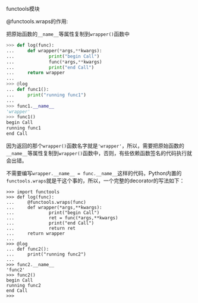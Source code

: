 

functools模块

@functools.wraps的作用:

​	把原始函数的`__name__`等属性复制到`wrapper()`函数中

[详情]: https://www.liaoxuefeng.com/wiki/0014316089557264a6b348958f449949df42a6d3a2e542c000/0014318435599930270c0381a3b44db991cd6d858064ac0000	"廖雪峰官网"



```python
>>> def log(func):
...     def wrapper(*args,**kwargs):
...             print("begin Call")
...             func(*args,**kwargs)
...             print("end Call")
...     return wrapper
... 
>>> @log
... def func1():
...     print("running func1")
... 
>>> func1.__name__
'wrapper'
>>> func1()
begin Call
running func1
end Call

```

因为返回的那个`wrapper()`函数名字就是`'wrapper'`，所以，需要把原始函数的`__name__`等属性复制到`wrapper()`函数中，否则，有些依赖函数签名的代码执行就会出错。

不需要编写`wrapper.__name__ = func.__name__`这样的代码，Python内置的`functools.wraps`就是干这个事的，所以，一个完整的decorator的写法如下：

```
>>> import functools
>>> def log(func):
...     @functools.wraps(func)
...     def wrapper(*args,**kwargs):
...             print("begin Call")
...             ret = func(*args,**kwargs)
...             print("end Call")
...             return ret
...     return wrapper
... 
>>> @log
... def func2():
...     print("running func2")
... 
>>> func2.__name__
'func2'
>>> func2()
begin Call
running func2
end Call
>>> 

```

